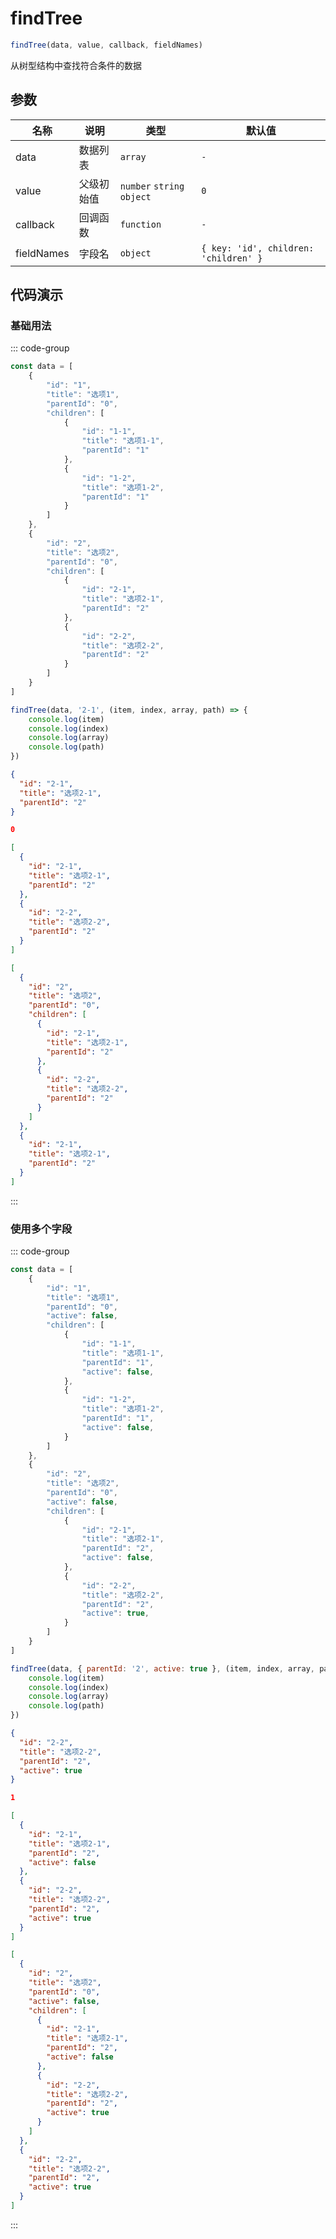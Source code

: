 # findTree

```js :no-line-numbers
findTree(data, value, callback, fieldNames)
```

从树型结构中查找符合条件的数据

## 参数

| 名称         | 说明    | 类型                         | 默认值                                   |
|------------|-------|----------------------------|---------------------------------------|
| data       | 数据列表  | `array`                    | `-`                                   |
| value      | 父级初始值 | `number` `string` `object` | `0`                                   |
| callback   | 回调函数  | `function`                 | `-`                                   |
| fieldNames | 字段名   | `object`                   | `{ key: 'id', children: 'children' }` |

## 代码演示

### 基础用法

::: code-group

```js [示例]
const data = [
    {
        "id": "1",
        "title": "选项1",
        "parentId": "0",
        "children": [
            {
                "id": "1-1",
                "title": "选项1-1",
                "parentId": "1"
            },
            {
                "id": "1-2",
                "title": "选项1-2",
                "parentId": "1"
            }
        ]
    },
    {
        "id": "2",
        "title": "选项2",
        "parentId": "0",
        "children": [
            {
                "id": "2-1",
                "title": "选项2-1",
                "parentId": "2"
            },
            {
                "id": "2-2",
                "title": "选项2-2",
                "parentId": "2"
            }
        ]
    }
]

findTree(data, '2-1', (item, index, array, path) => {
    console.log(item)
    console.log(index)
    console.log(array)
    console.log(path)
})
```

```json [输出 item]
{
  "id": "2-1",
  "title": "选项2-1",
  "parentId": "2"
}
```

```json [输出 index]
0
```

```json [输出 array]
[
  {
    "id": "2-1",
    "title": "选项2-1",
    "parentId": "2"
  },
  {
    "id": "2-2",
    "title": "选项2-2",
    "parentId": "2"
  }
]
```

```json [输出 path]
[
  {
    "id": "2",
    "title": "选项2",
    "parentId": "0",
    "children": [
      {
        "id": "2-1",
        "title": "选项2-1",
        "parentId": "2"
      },
      {
        "id": "2-2",
        "title": "选项2-2",
        "parentId": "2"
      }
    ]
  },
  {
    "id": "2-1",
    "title": "选项2-1",
    "parentId": "2"
  }
]
```

:::


### 使用多个字段

::: code-group

```js [示例]
const data = [
    {
        "id": "1",
        "title": "选项1",
        "parentId": "0",
        "active": false,
        "children": [
            {
                "id": "1-1",
                "title": "选项1-1",
                "parentId": "1",
                "active": false,
            },
            {
                "id": "1-2",
                "title": "选项1-2",
                "parentId": "1",
                "active": false,
            }
        ]
    },
    {
        "id": "2",
        "title": "选项2",
        "parentId": "0",
        "active": false,
        "children": [
            {
                "id": "2-1",
                "title": "选项2-1",
                "parentId": "2",
                "active": false,
            },
            {
                "id": "2-2",
                "title": "选项2-2",
                "parentId": "2",
                "active": true,
            }
        ]
    }
]

findTree(data, { parentId: '2', active: true }, (item, index, array, path) => {
    console.log(item)
    console.log(index)
    console.log(array)
    console.log(path)
})
```

```json [输出 item]
{
  "id": "2-2",
  "title": "选项2-2",
  "parentId": "2",
  "active": true
}
```

```json [输出 index]
1
```

```json [输出 array]
[
  {
    "id": "2-1",
    "title": "选项2-1",
    "parentId": "2",
    "active": false
  },
  {
    "id": "2-2",
    "title": "选项2-2",
    "parentId": "2",
    "active": true
  }
]
```

```json [输出 path]
[
  {
    "id": "2",
    "title": "选项2",
    "parentId": "0",
    "active": false,
    "children": [
      {
        "id": "2-1",
        "title": "选项2-1",
        "parentId": "2",
        "active": false
      },
      {
        "id": "2-2",
        "title": "选项2-2",
        "parentId": "2",
        "active": true
      }
    ]
  },
  {
    "id": "2-2",
    "title": "选项2-2",
    "parentId": "2",
    "active": true
  }
]
```

:::
